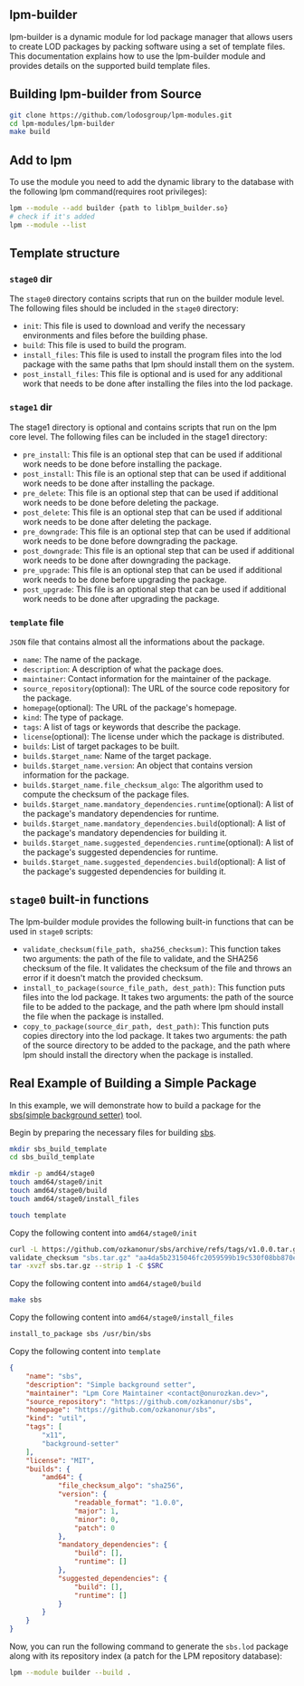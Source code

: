 ## lpm-builder

lpm-builder is a dynamic module for lod package manager that allows users to create LOD packages by packing software using a set of template files. This documentation explains how to use the lpm-builder module and provides details on the supported build template files.


## Building lpm-builder from Source

```sh
git clone https://github.com/lodosgroup/lpm-modules.git
cd lpm-modules/lpm-builder
make build
```

## Add to lpm

To use the module you need to add the dynamic library to the database with the following lpm command(requires root privileges):

```sh
lpm --module --add builder {path to liblpm_builder.so}
# check if it's added
lpm --module --list
```


## Template structure


### `stage0` dir

The `stage0` directory contains scripts that run on the builder module level. The following files should be included in the `stage0` directory:

- `init`: This file is used to download and verify the necessary environments and files before the building phase.
- `build`: This file is used to build the program.
- `install_files`: This file is used to install the program files into the lod package with the same paths that lpm should install them on the system.
- `post_install_files`: This file is optional and is used for any additional work that needs to be done after installing the files into the lod package.


### `stage1` dir

The stage1 directory is optional and contains scripts that run on the lpm core level. The following files can be included in the stage1 directory:

- `pre_install`: This file is an optional step that can be used if additional work needs to be done before installing the package.
- `post_install`: This file is an optional step that can be used if additional work needs to be done after installing the package.
- `pre_delete`: This file is an optional step that can be used if additional work needs to be done before deleting the package.
- `post_delete`: This file is an optional step that can be used if additional work needs to be done after deleting the package.
- `pre_downgrade`: This file is an optional step that can be used if additional work needs to be done before downgrading the package.
- `post_downgrade`: This file is an optional step that can be used if additional work needs to be done after downgrading the package.
- `pre_upgrade`: This file is an optional step that can be used if additional work needs to be done before upgrading the package.
- `post_upgrade`: This file is an optional step that can be used if additional work needs to be done after upgrading the package.


### `template` file

`JSON` file that contains almost all the informations about the package.

- `name`: The name of the package.
- `description`: A description of what the package does.
- `maintainer`: Contact information for the maintainer of the package.
- `source_repository`(optional):  The URL of the source code repository for the package.
- `homepage`(optional): The URL of the package's homepage.
- `kind`: The type of package.
- `tags`: A list of tags or keywords that describe the package.
- `license`(optional): The license under which the package is distributed.
- `builds`: List of target packages to be built.
- `builds.$target_name`: Name of the target package.
- `builds.$target_name.version`: An object that contains version information for the package.
- `builds.$target_name.file_checksum_algo`: The algorithm used to compute the checksum of the package files.
- `builds.$target_name.mandatory_dependencies.runtime`(optional): A list of the package's mandatory dependencies for runtime.
- `builds.$target_name.mandatory_dependencies.build`(optional): A list of the package's mandatory dependencies for building it.
- `builds.$target_name.suggested_dependencies.runtime`(optional): A list of the package's suggested dependencies for runtime.
- `builds.$target_name.suggested_dependencies.build`(optional): A list of the package's suggested dependencies for building it.


## `stage0` built-in functions

The lpm-builder module provides the following built-in functions that can be used in `stage0` scripts:

- `validate_checksum(file_path, sha256_checksum)`: This function takes two arguments: the path of the file to validate, and the SHA256 checksum of the file. It validates the checksum of the file and throws an error if it doesn't match the provided checksum.
- `install_to_package(source_file_path, dest_path)`: This function puts files into the lod package. It takes two arguments: the path of the source file to be added to the package, and the path where lpm should install the file when the package is installed.
- `copy_to_package(source_dir_path, dest_path)`: This function puts copies directory into the lod package. It takes two arguments: the path of the source directory to be added to the package, and the path where lpm should install the directory when the package is installed.


## Real Example of Building a Simple Package

In this example, we will demonstrate how to build a package for the [sbs(simple background setter)](https://github.com/ozkanonur/sbs) tool.

Begin by preparing the necessary files for building [sbs](https://github.com/ozkanonur/sbs).

```sh
mkdir sbs_build_template
cd sbs_build_template

mkdir -p amd64/stage0
touch amd64/stage0/init
touch amd64/stage0/build
touch amd64/stage0/install_files

touch template
```

Copy the following content into `amd64/stage0/init`

```sh
curl -L https://github.com/ozkanonur/sbs/archive/refs/tags/v1.0.0.tar.gz > sbs.tar.gz
validate_checksum "sbs.tar.gz" "aa4da5b2315046fc2059599b19c530f08bb870e63ed17111a55991b1ae911367"
tar -xvzf sbs.tar.gz --strip 1 -C $SRC
```

Copy the following content into `amd64/stage0/build`

```sh
make sbs
```

Copy the following content into `amd64/stage0/install_files`

```sh
install_to_package sbs /usr/bin/sbs
```

Copy the following content into `template`

```json
{
    "name": "sbs",
    "description": "Simple background setter",
    "maintainer": "Lpm Core Maintainer <contact@onurozkan.dev>",
    "source_repository": "https://github.com/ozkanonur/sbs",
    "homepage": "https://github.com/ozkanonur/sbs",
    "kind": "util",
    "tags": [
        "x11",
        "background-setter"
    ],
    "license": "MIT",
    "builds": {
        "amd64": {
            "file_checksum_algo": "sha256",
            "version": {
                "readable_format": "1.0.0",
                "major": 1,
                "minor": 0,
                "patch": 0
            },
            "mandatory_dependencies": {
                "build": [],
                "runtime": []
            },
            "suggested_dependencies": {
                "build": [],
                "runtime": []
            }
        }
    }
}
```

Now, you can run the following command to generate the `sbs.lod` package along with its repository index (a patch for the LPM repository database):

```sh
lpm --module builder --build .
```
